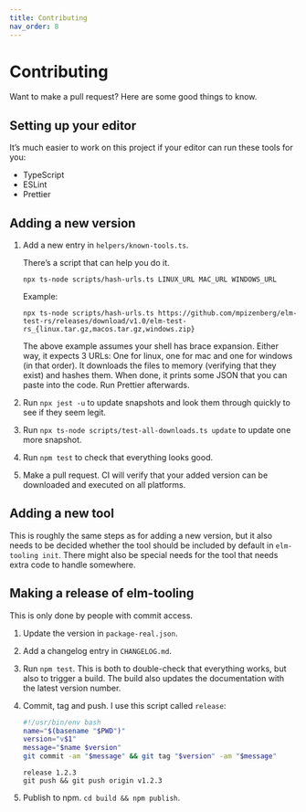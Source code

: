 ```yaml
---
title: Contributing
nav_order: 8
---
```


# Contributing

Want to make a pull request? Here are some good things to know.

## Setting up your editor

It’s much easier to work on this project if your editor can run these tools for you:

- TypeScript
- ESLint
- Prettier

## Adding a new version

1. Add a new entry in `helpers/known-tools.ts`.

   There’s a script that can help you do it.

   ```
   npx ts-node scripts/hash-urls.ts LINUX_URL MAC_URL WINDOWS_URL
   ```

   Example:

   ```
   npx ts-node scripts/hash-urls.ts https://github.com/mpizenberg/elm-test-rs/releases/download/v1.0/elm-test-rs_{linux.tar.gz,macos.tar.gz,windows.zip}
   ```

   The above example assumes your shell has brace expansion. Either way, it expects 3 URLs: One for linux, one for mac and one for windows (in that order). It downloads the files to memory (verifying that they exist) and hashes them. When done, it prints some JSON that you can paste into the code. Run Prettier afterwards.

2. Run `npx jest -u` to update snapshots and look them through quickly to see if they seem legit.

3. Run `npx ts-node scripts/test-all-downloads.ts update` to update one more snapshot.

4. Run `npm test` to check that everything looks good.

5. Make a pull request. CI will verify that your added version can be downloaded and executed on all platforms.

## Adding a new tool

This is roughly the same steps as for adding a new version, but it also needs to be decided whether the tool should be included by default in `elm-tooling init`. There might also be special needs for the tool that needs extra code to handle somewhere.

## Making a release of elm-tooling

This is only done by people with commit access.

1. Update the version in `package-real.json`.

2. Add a changelog entry in `CHANGELOG.md`.

3. Run `npm test`. This is both to double-check that everything works, but also to trigger a build. The build also updates the documentation with the latest version number.

4. Commit, tag and push. I use this script called `release`:

   ```bash
   #!/usr/bin/env bash
   name="$(basename "$PWD")"
   version="v$1"
   message="$name $version"
   git commit -am "$message" && git tag "$version" -am "$message"
   ```

   ```
   release 1.2.3
   git push && git push origin v1.2.3
   ```

5. Publish to npm. `cd build && npm publish`.
